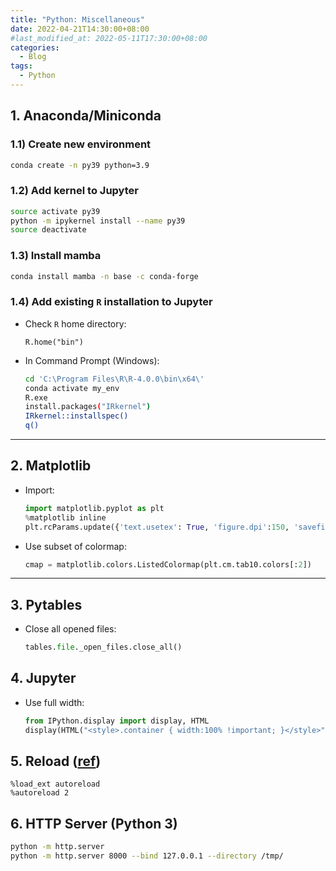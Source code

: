 ```yaml
---
title: "Python: Miscellaneous"
date: 2022-04-21T14:30:00+08:00
#last_modified_at: 2022-05-11T17:30:00+08:00
categories:
  - Blog
tags:
  - Python
---
```


## 1. Anaconda/Miniconda

### 1.1) Create new environment
```bash
conda create -n py39 python=3.9
```

### 1.2) Add kernel to Jupyter
```bash
source activate py39
python -m ipykernel install --name py39
source deactivate
```

### 1.3) Install mamba
```bash
conda install mamba -n base -c conda-forge
```

### 1.4) Add existing `R` installation to Jupyter

- Check `R` home directory: 

	```white
	R.home("bin")
	```

- In Command Prompt (Windows):

	```bash
	cd 'C:\Program Files\R\R-4.0.0\bin\x64\'
	conda activate my_env
	R.exe
	install.packages("IRkernel")
	IRkernel::installspec()
	q()
	```

---


## 2. Matplotlib

- Import:

	```python
	import matplotlib.pyplot as plt
	%matplotlib inline
	plt.rcParams.update({'text.usetex': True, 'figure.dpi':150, 'savefig.dpi':300})
	```

- Use subset of colormap:

	```python
	cmap = matplotlib.colors.ListedColormap(plt.cm.tab10.colors[:2])
	```

---

## 3. Pytables

- Close all opened files:

	```python
	tables.file._open_files.close_all()
	```

## 4. Jupyter

- Use full width:

	```python
	from IPython.display import display, HTML
	display(HTML("<style>.container { width:100% !important; }</style>"))
	```

## 5. Reload ([ref](https://ipython.org/ipython-doc/3/config/extensions/autoreload.html))

```
%load_ext autoreload
%autoreload 2
```

## 6. HTTP Server (Python 3)

```bash
python -m http.server
python -m http.server 8000 --bind 127.0.0.1 --directory /tmp/
```

